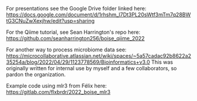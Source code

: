 For presentations see the Google Drive folder linked here: 
https://docs.google.com/document/d/1rhshm_l7Dt3PL20sWtf3mTm7q28BWtG3CNuZwXexjhw/edit?usp=sharing

For the Qiime tutorial, see Sean Harrington's repo here: 
https://github.com/seanharrington256/boise_qiime_2022

For another way to process microbiome data see: https://microcollaborative.atlassian.net/wiki/spaces/~5a57cadac92b8622a235254a/blog/2022/04/29/1123778569/Bioinformatics+v3.0
This was originally written for internal use by myself and a few collaborators, so pardon the organization.

Example code using mlr3 from Félix here: https://gitlab.com/flxbrdr/2022_boise_mlr3
